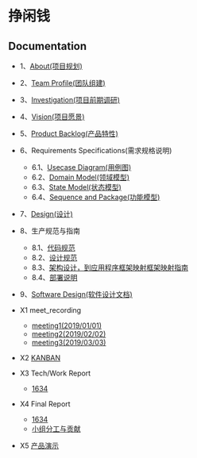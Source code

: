 # 挣闲钱

## Documentation

* 1、[About(项目规划)](/document/1_about.md)
* 2、[Team Profile(团队组建)](/document/2_team_profile.md)
* 3、[Investigation(项目前期调研)](/document/3_investigation.md)
* 4、[Vision(项目愿景)](/document/4_vision.md)
* 5、[Product Backlog(产品特性)](/document/5_product_backlog.md)

* 6、Requirements Specifications(需求规格说明)
  * 6.1、[Usecase Diagram(用例图)](/document/6_requirement_specification/6.1_use_case_and_activity.md)
  * 6.2、[Domain Model(领域模型)](/document/6_requirement_specification/6.2_Domain_Models.md)
  * 6.3、[State Model(状态模型)](/document/6_requirement_specification/6.3_State_Models.md)
  * 6.4、[Sequence and Package(功能模型)](/document/6_requirement_specification/6.4_Sequence_and_Package.md)

* 7、[Design(设计)](https://github.com/swsad-money/Swsad-money/blob/master/document/7_design/7_design.md)

* 8、生产规范与指南
   * 8.1、[代码规范](https://github.com/swsad-money/Swsad-money/blob/master/document/8_Specifications_and_guidelines/8.1_code_style.md)
   * 8.2、[设计规范](https://github.com/swsad-money/Swsad-money/blob/master/document/8_Specifications_and_guidelines/8.2_tech_overview.md)
   * 8.3、[架构设计，到应用程序框架映射框架映射指南](https://github.com/swsad-money/Swsad-money/blob/master/document/8_Specifications_and_guidelines/8.3_mapping_framework_guidelines.md)
   * 8.4、[部署说明](https://github.com/swsad-money/Swsad-money/blob/master/document/8_Specifications_and_guidelines/8.4_execution.md)

* 9、[Software Design(软件设计文档)](/软件设计文档.md)

* X1 meet_recording
  * [meeting1(2019/01/01)](/Report/1.md)
  * [meeting2(2019/02/02)](/Report/2.md)
  * [meeting3(2019/03/03)](/Report/3.md)

* X2 [KANBAN](https://github.com/orgs/swsad-money/projects)

* X3 Tech/Work Report
  * [1634](/document/1.md)

* X4 Final Report
  * [1634](/document/1.md)
  * [小组分工与贡献](/document/2.md)

* X5 [产品演示](/演示视频.mp4)
